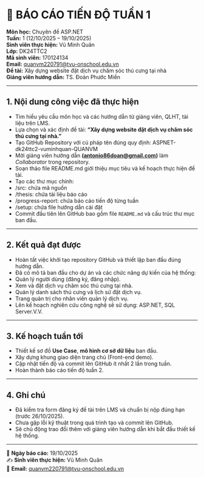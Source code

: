 # 📝 BÁO CÁO TIẾN ĐỘ TUẦN 1

**Môn học:** Chuyên đề ASP.NET  
**Tuần:** 1 (12/10/2025 – 19/10/2025)  
**Sinh viên thực hiện:** Vũ Minh Quân  
**Lớp:** DK24TTC2  
**Mã sinh viên:** 170124134  
**Email:** quanvm220791@tvu-onschool.edu.vn  
**Đề tài:** Xây dựng website đặt dịch vụ chăm sóc thú cưng tại nhà  
**Giảng viên hướng dẫn:** TS. Đoàn Phước Miền  

---

## 1. Nội dung công việc đã thực hiện
- Tìm hiểu yêu cầu môn học và các hướng dẫn từ giảng viên, QLHT, tài liệu trên LMS.  
- Lựa chọn và xác định đề tài: **“Xây dựng website đặt dịch vụ chăm sóc thú cưng tại nhà.”**  
- Tạo GitHub Repository với cú pháp tên đúng quy định:
ASPNET-dk24ttc2-vuminhquan-QUANVM
- Mời giảng viên hướng dẫn **(antonio86doan@gmail.com)** làm *Collaborator* trong repository.  
- Soạn thảo file README.md giới thiệu mục tiêu và kế hoạch thực hiện đề tài.  
- Tạo các thư mục chính:
- /src: chứa mã nguồn  
- /thesis: chứa tài liệu báo cáo  
- /progress-report: chứa báo cáo tiến độ từng tuần  
- /setup: chứa file hướng dẫn cài đặt  
- Commit đầu tiên lên GitHub bao gồm file `README.md` và cấu trúc thư mục ban đầu.

---

## 2. Kết quả đạt được
- Hoàn tất việc khởi tạo repository GitHub và thiết lập ban đầu đúng hướng dẫn.  
- Đã có mô tả ban đầu cho dự án và các chức năng dự kiến của hệ thống:
- Quản lý người dùng (đăng ký, đăng nhập).  
- Xem và đặt dịch vụ chăm sóc thú cưng tại nhà.  
- Quản lý danh sách thú cưng và lịch sử đặt dịch vụ.  
- Trang quản trị cho nhân viên quản lý dịch vụ.  
- Lên kế hoạch nghiên cứu công nghệ sẽ sử dụng: ASP.NET, SQL Server.V.V.

---

## 3. Kế hoạch tuần tới
- Thiết kế sơ đồ **Use Case**, **mô hình cơ sở dữ liệu** ban đầu.  
- Xây dựng khung giao diện trang chủ (Front-end demo).  
- Cập nhật tiến độ và commit lên GitHub ít nhất 2 lần trong tuần.  
- Hoàn thành báo cáo tiến độ tuần 2.

---

## 4. Ghi chú
- Đã kiểm tra form đăng ký đề tài trên LMS và chuẩn bị nộp đúng hạn (trước 26/10/2025).  
- Chưa gặp lỗi kỹ thuật trong quá trình tạo và commit lên GitHub.  
- Sẽ chủ động trao đổi thêm với giảng viên hướng dẫn khi bắt đầu thiết kế hệ thống.

---

📅 **Ngày báo cáo:** 19/10/2025  
✍️ **Sinh viên thực hiện:** Vũ Minh Quân  
📧 **Email:** quanvm220791@tvu-onschool.edu.vn
